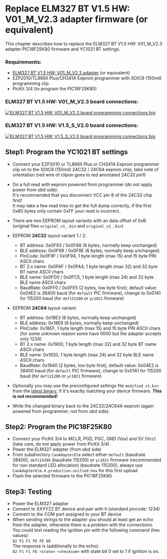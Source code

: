 # Replace ELM327 BT V1.5 HW: V01_M_V2.3 adapter firmware (or equivalent)

This chapter describes how to replace the ELM327 BT V1.5 HW: V01_M_V2.3 adapter PIC18F25K80 firmware and YC1021 BT settings.  

### Requirements:

* [ELM327 BT V1.5 HW: V01_M_V2.3 adapter](https://www.aliexpress.com/item/New-OBDII-Diagnostic-Interface-Super-ELM327-Bluetooth-V1-5-Hardware-PIC18F25K80-Chip-1PCB-Board-ELM-327/32846998449.html) (or equivalent)
* EZP2010/TL866II Plus/CH341A Eeprom programmer with SOIC8 (150mil) programming clip
* PicKit 3/4 (to program the PIC18F25K80)

### ELM327 BT V1.5 HW: V01_M_V2.3 board connections:

[![ELM327 BT V1.5 HW: V01_M_V2.3 board programming connections big](elm327_BT_annotated_24c32_and_pic18f25k80_prog_connections_Small.png "ELM327 BT V1.5 HW: V01_M_V2.3 board programming connections")](elm327_BT_annotated_24c32_and_pic18f25k80_prog_connections_Big.png)

### ELM327 BT V1.5 HW: V1.5_S_V2.0 board connections:
[![ELM327 BT V1.5 HW: V1.5_S_V2.0 board programming connections big](elm327_BT_annotated_24c64_and_V1.5_S_V2.0_board_prog_connections_Small.png "ELM327 BT V1.5 HW: V1.5_S_V2.0 board programming connections")](elm327_BT_annotated_24c64_and_V1.5_S_V2.0_board_prog_connections_Big.png)

## Step1: Program the YC1021 BT settings
* Connect your EZP2010 or TL866II Plus or CH341A Eeprom programmer clip on to the SOIC8 (150mil) 24C32 / 24C64 eeprom chip, take note of orientation (red wire of clipon goes to red annotated 24C32 pin1)
* Do a full read with eeprom powered from programmer (do not apply power from obd side).  
  It's recommended that you disconnect VCC pin 8 of the 24C32 chip first!  
  It may take a few read tries to get the full dump correctly, if the first 0x80 bytes only contain 0xFF your read is incorrect.
* There are two EEPROM layout variants with an data offset of 0xB (original files `original_v1_.bin` and `original_v2_.bin`)
* EEPROM **24C32** layout variant 1 / 2:
  * BT address: 0x0F93 / 0x0F88 (6 bytes, normally keep unchanged)
  * BLE address: 0x0F99 / 0x0F8E (6 bytes, normally keep unchanged)
  * PinCode: 0x0F9F / 0x0F94, 1 byte length (max 15) and 15 byte PIN ASCII chars
  * BT 2.x name: 0x0FAF / 0x0FA4, 1 byte length (max 32) and 32 byte BT name ASCII chars
  * BLE name: 0x0FD0 / 0x0FC5, 1 byte length (max 24) and 32 byte BLE name ASCII chars
  * BaudRate: 0x0FF0 / 0x0FE5 (2 bytes, low byte first); default value: 0x04E2 is 38400 baud (for `default` PIC firmware), change to 0x01A1 for 115200 baud (for `def115200` or `yc1021` firmware)

* EEPROM **24C64** layout variant:
  * BT address: 0x18E3 (6 bytes, normally keep unchanged)
  * BLE address: 0x18E9 (6 bytes, normally keep unchanged)
  * PinCode: 0x18EF, 1 byte length (max 15) and 15 byte PIN ASCII chars (for some unknown reason some have 0000 but the adapter accepts only 1234)
  * BT 2.x name: 0x1900, 1 byte length (max 32) and 32 byte BT name ASCII chars
  * BLE name: 0x1920, 1 byte length (max 24) and 32 byte BLE name ASCII chars
  * BaudRate: 0x1940 (2 bytes, low byte first); default value: 0x04E2 is 38400 baud (for `default` PIC firmware), change to 0x01A1 for 115200 baud (for `def115200` or `yc1021` firmware)
* Optionally you may use the preconfigured settings file `modified_v1.bin` from the [latest binary](https://github.com/uholeschak/ediabaslib/releases/latest), if it's exactly matching your device firmware. **This is not recommended!**
* Write the changed binary back to the 24C32/24C64A eeprom (again powered from programmer, not from obd side).  

## Step2: Program the PIC18F25K80
* Connect your PicKit 3/4 to MCLR, PGD, PGC, GND (Vss) and 5V (Vcc) (take care, do not apply power from PicKit 3/4)
* Power the ELM327 adapter (from obd side)
* From subdirectory `CanAdapterElm` select either `default` (baudrate 38400), `def115200` (baudrate 115200) or `yc1021` firmware (recommended for non standard LED allocation) (baudrate 115200), always use `CanAdapterElm.X.production.unified.hex` for this first upload
* Flash the selected firmware to the PIC18F25K80

## Step3: Testing
* Power the ELM327 adapter
* Connect to XXYYZZ BT device and pair with it (standard pincode: 1234)
* Connect to the COM port assigned to your BT device
* When sending strings to the adapter you should at least get an echo from the adapter, otherwise there is a problem with the connections.  
You could test reading the ignition pin with the following command (hex values):  
`82 F1 F1 FE FE 60`  
The response is (additionally to the echo):  
`82 F1 F1 FE <state> <checksum>` with state bit 0 set to 1 if ignition is on.  
